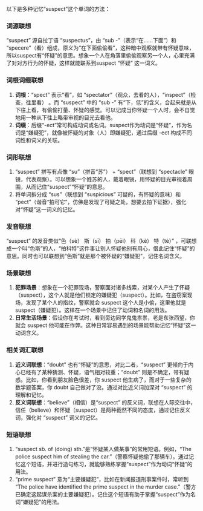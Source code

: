 以下是多种记忆“suspect”这个单词的方法：

### 词源联想
“suspect” 源自拉丁语 “suspectus”，由 “sub -”（表示“在……下面”）和 “specere”（看）组成，原义为“在下面偷偷看”，这种暗中观察就带有怀疑意味，所以suspect有“怀疑”的意思。想象一个人在角落里偷偷观察另一个人，心里充满了对对方行为的怀疑，这样就能联系到suspect “怀疑” 这一词义。

### 词根词缀联想
1. **词根**：“spect” 表示“看”，如 “spectator”（观众，去看的人），“inspect”（检查，往里看） 。而 “suspect” 中的 “sub -” 有“下，低”的含义，合起来就是从下往上看，有偷偷打量、怀疑的感觉。可以记成当你怀疑一个人时，会不自觉地用一种从下往上略带审视的目光去看他。
2. **词缀**：后缀“-ect”常可构成动词或名词。suspect作为动词是“怀疑”，作为名词是“嫌疑犯”，就像被怀疑的对象（人）即嫌疑犯，通过后缀 -ect 构成不同词性和词义的关联。

### 词形联想
1. “suspect” 拼写有点像 “su”（拼音“苏”） + “spect”（联想到 “spectacle” 眼镜，代表观察）。可以想象一个姓苏的人，戴着眼镜，用怀疑的目光审视着周围，从而记住“suspect”“怀疑”的意思。
2. 将单词拆分成 “sus”（联想到 “suspicious” 可疑的，有怀疑的意味）和 “pect”（谐音“拍可它”，仿佛是发现了可疑之处，想要去拍下证据），强化对“怀疑”这一词义的记忆。

### 发音联想
“suspect” 的发音类似“色（sè） 斯（sī） 拍（pēi） 科（kè） 特（tè）” ，可联想成一个叫“色斯”的人，“拍科特”这件事让别人怀疑他别有用心，借此记住“怀疑”的意思。同时也可以联想到“色斯”就是那个被怀疑的“嫌疑犯”，记住名词含义。

### 场景联想
1. **犯罪场景**：想象在一个犯罪现场，警察面对诸多线索，对某个人产生了怀疑（suspect），这个人就是他们锁定的嫌疑犯（suspect）。比如，在盗窃案现场，发现了某个人的指纹，警察就会 suspect 这个人是小偷，这里他就是 suspect（嫌疑犯）。这样在一个场景中记住了动词和名词的用法。
2. **日常生活场景**：假设你在考试时，看到旁边同学鬼鬼祟祟，老是东张西望，你就会 suspect 他可能在作弊。这种日常容易遇到的场景能帮助记忆“怀疑”这一动词含义。

### 相关词汇联想
1. **近义词联想**：“doubt” 也有“怀疑”的意思，对比二者，“suspect” 更倾向于内心已经有了某种猜测、怀疑，语气相对较重；“doubt” 则是不确定，带有疑惑。比如，你看到朋友脸色很差，你 suspect 他生病了，而对于一些复杂的数学题答案，你 doubt 自己做对了没。通过对比近义词加深对 “suspect” 的理解和记忆。
2. **反义词联想**：“believe”（相信）是“suspect” 的反义词，联想在人际交往中，信任（believe）和怀疑（suspect）是两种截然不同的态度，通过记住反义词，强化对 “suspect” 词义的记忆。

### 短语联想
1. “suspect sb. of (doing) sth.”是“怀疑某人做某事”的常用短语。例如，“The police suspect him of stealing the car.”（警察怀疑他偷了那辆车）。通过记忆这个短语，并进行造句练习，就能够熟练掌握“suspect”作为动词“怀疑”的用法。
2. “prime suspect” 意为“主要嫌疑犯”，比如在新闻报道刑事案件时，常听到 “The police have identified the prime suspect in the murder case.”（警方已确定这起谋杀案的主要嫌疑犯）。记住这个短语有助于掌握“suspect”作为名词“嫌疑犯”的用法。 